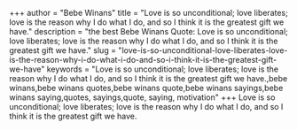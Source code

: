 +++
author = "Bebe Winans"
title = "Love is so unconditional; love liberates; love is the reason why I do what I do, and so I think it is the greatest gift we have."
description = "the best Bebe Winans Quote: Love is so unconditional; love liberates; love is the reason why I do what I do, and so I think it is the greatest gift we have."
slug = "love-is-so-unconditional-love-liberates-love-is-the-reason-why-i-do-what-i-do-and-so-i-think-it-is-the-greatest-gift-we-have"
keywords = "Love is so unconditional; love liberates; love is the reason why I do what I do, and so I think it is the greatest gift we have.,bebe winans,bebe winans quotes,bebe winans quote,bebe winans sayings,bebe winans saying,quotes, sayings,quote, saying, motivation"
+++
Love is so unconditional; love liberates; love is the reason why I do what I do, and so I think it is the greatest gift we have.
